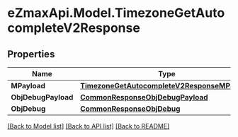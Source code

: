 
# eZmaxApi.Model.TimezoneGetAutocompleteV2Response

## Properties

Name | Type | Description | Notes
------------ | ------------- | ------------- | -------------
**MPayload** | [**TimezoneGetAutocompleteV2ResponseMPayload**](TimezoneGetAutocompleteV2ResponseMPayload.md) |  | 
**ObjDebugPayload** | [**CommonResponseObjDebugPayload**](CommonResponseObjDebugPayload.md) |  | [optional] 
**ObjDebug** | [**CommonResponseObjDebug**](CommonResponseObjDebug.md) |  | [optional] 

[[Back to Model list]](../README.md#documentation-for-models)
[[Back to API list]](../README.md#documentation-for-api-endpoints)
[[Back to README]](../README.md)

